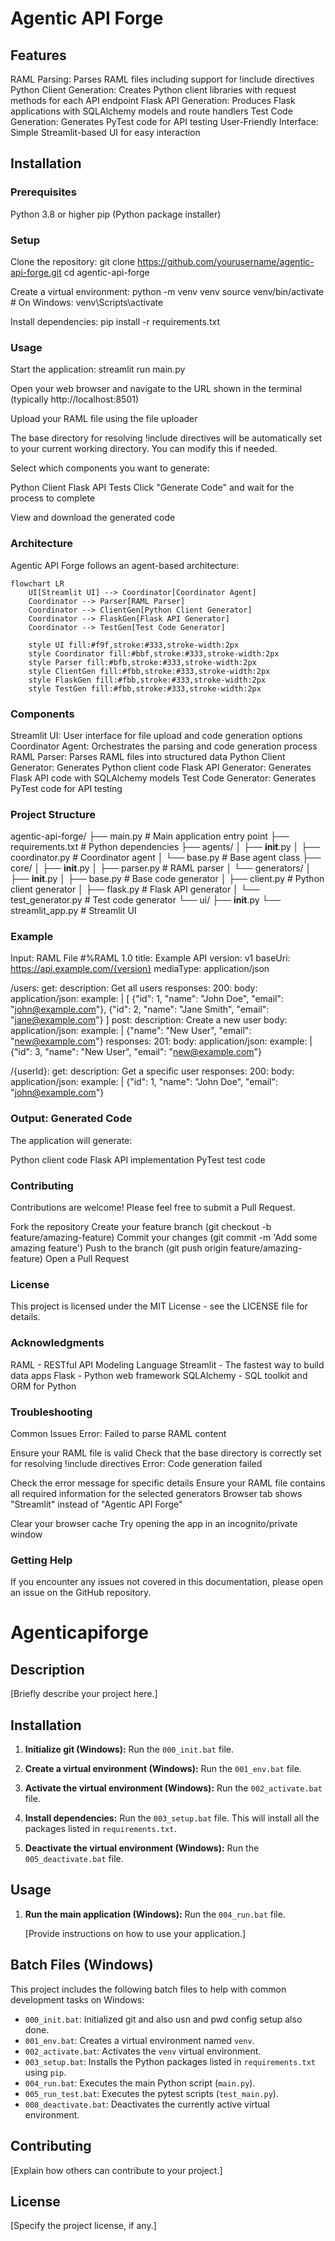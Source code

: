 # Agentic API Forge

## Features
RAML Parsing: Parses RAML files including support for !include directives
Python Client Generation: Creates Python client libraries with request methods for each API endpoint
Flask API Generation: Produces Flask applications with SQLAlchemy models and route handlers
Test Code Generation: Generates PyTest code for API testing
User-Friendly Interface: Simple Streamlit-based UI for easy interaction

## Installation

### Prerequisites
Python 3.8 or higher
pip (Python package installer)

### Setup
Clone the repository:
git clone https://github.com/yourusername/agentic-api-forge.git
cd agentic-api-forge

Create a virtual environment:
python -m venv venv
source venv/bin/activate  # On Windows: venv\Scripts\activate

Install dependencies:
pip install -r requirements.txt

### Usage
Start the application:
streamlit run main.py

Open your web browser and navigate to the URL shown in the terminal (typically http://localhost:8501)

Upload your RAML file using the file uploader

The base directory for resolving !include directives will be automatically set to your current working directory. You can modify this if needed.

Select which components you want to generate:

Python Client
Flask API
Tests
Click "Generate Code" and wait for the process to complete

View and download the generated code

### Architecture

Agentic API Forge follows an agent-based architecture:
```mermaid
flowchart LR
    UI[Streamlit UI] --> Coordinator[Coordinator Agent]
    Coordinator --> Parser[RAML Parser]
    Coordinator --> ClientGen[Python Client Generator]
    Coordinator --> FlaskGen[Flask API Generator]
    Coordinator --> TestGen[Test Code Generator]

    style UI fill:#f9f,stroke:#333,stroke-width:2px
    style Coordinator fill:#bbf,stroke:#333,stroke-width:2px
    style Parser fill:#bfb,stroke:#333,stroke-width:2px
    style ClientGen fill:#fbb,stroke:#333,stroke-width:2px
    style FlaskGen fill:#fbb,stroke:#333,stroke-width:2px
    style TestGen fill:#fbb,stroke:#333,stroke-width:2px
```

### Components

Streamlit UI: User interface for file upload and code generation options
Coordinator Agent: Orchestrates the parsing and code generation process
RAML Parser: Parses RAML files into structured data
Python Client Generator: Generates Python client code
Flask API Generator: Generates Flask API code with SQLAlchemy models
Test Code Generator: Generates PyTest code for API testing

### Project Structure

agentic-api-forge/
├── main.py                  # Main application entry point
├── requirements.txt         # Python dependencies
├── agents/
│   ├── __init__.py
│   ├── coordinator.py       # Coordinator agent
│   └── base.py              # Base agent class
├── core/
│   ├── __init__.py
│   ├── parser.py            # RAML parser
│   └── generators/
│       ├── __init__.py
│       ├── base.py          # Base code generator
│       ├── client.py        # Python client generator
│       ├── flask.py         # Flask API generator
│       └── test_generator.py # Test code generator
└── ui/
    ├── __init__.py
    └── streamlit_app.py     # Streamlit UI

### Example

Input: RAML File
#%RAML 1.0
title: Example API
version: v1
baseUri: https://api.example.com/{version}
mediaType: application/json

/users:
  get:
    description: Get all users
    responses:
      200:
        body:
          application/json:
            example: |
              [
                {"id": 1, "name": "John Doe", "email": "john@example.com"},
                {"id": 2, "name": "Jane Smith", "email": "jane@example.com"}
              ]
  post:
    description: Create a new user
    body:
      application/json:
        example: |
          {"name": "New User", "email": "new@example.com"}
    responses:
      201:
        body:
          application/json:
            example: |
              {"id": 3, "name": "New User", "email": "new@example.com"}

  /{userId}:
    get:
      description: Get a specific user
      responses:
        200:
          body:
            application/json:
              example: |
                {"id": 1, "name": "John Doe", "email": "john@example.com"}

### Output: Generated Code

The application will generate:

Python client code
Flask API implementation
PyTest test code

### Contributing
Contributions are welcome! Please feel free to submit a Pull Request.

Fork the repository
Create your feature branch (git checkout -b feature/amazing-feature)
Commit your changes (git commit -m 'Add some amazing feature')
Push to the branch (git push origin feature/amazing-feature)
Open a Pull Request

### License

This project is licensed under the MIT License - see the LICENSE file for details.

### Acknowledgments
RAML - RESTful API Modeling Language
Streamlit - The fastest way to build data apps
Flask - Python web framework
SQLAlchemy - SQL toolkit and ORM for Python

### Troubleshooting
Common Issues
Error: Failed to parse RAML content

Ensure your RAML file is valid
Check that the base directory is correctly set for resolving !include directives
Error: Code generation failed

Check the error message for specific details
Ensure your RAML file contains all required information for the selected generators
Browser tab shows "Streamlit" instead of "Agentic API Forge"

Clear your browser cache
Try opening the app in an incognito/private window

### Getting Help

If you encounter any issues not covered in this documentation, please open an issue on the GitHub repository.

# Agenticapiforge

## Description

[Briefly describe your project here.]

## Installation


1.  **Initialize git (Windows):**
    Run the `000_init.bat` file.

2.  **Create a virtual environment (Windows):**
    Run the `001_env.bat` file.

3.  **Activate the virtual environment (Windows):**
    Run the `002_activate.bat` file.

4.  **Install dependencies:**
    Run the `003_setup.bat` file. This will install all the packages listed in `requirements.txt`.

5.  **Deactivate the virtual environment (Windows):**
    Run the `005_deactivate.bat` file.

## Usage

1.  **Run the main application (Windows):**
    Run the `004_run.bat` file.

    [Provide instructions on how to use your application.]

## Batch Files (Windows)

This project includes the following batch files to help with common development tasks on Windows:

* `000_init.bat`: Initialized git and also usn and pwd config setup also done.
* `001_env.bat`: Creates a virtual environment named `venv`.
* `002_activate.bat`: Activates the `venv` virtual environment.
* `003_setup.bat`: Installs the Python packages listed in `requirements.txt` using `pip`.
* `004_run.bat`: Executes the main Python script (`main.py`).
* `005_run_test.bat`: Executes the pytest  scripts (`test_main.py`).
* `008_deactivate.bat`: Deactivates the currently active virtual environment.

## Contributing

[Explain how others can contribute to your project.]

## License

[Specify the project license, if any.]
